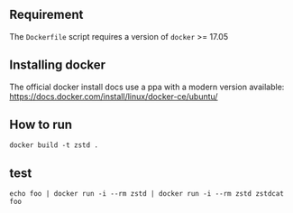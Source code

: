 
## Requirement

The `Dockerfile` script requires a version of `docker` >= 17.05

## Installing docker

The official docker install docs use a ppa with a modern version available:
https://docs.docker.com/install/linux/docker-ce/ubuntu/

## How to run

`docker build -t zstd .`

## test

```
echo foo | docker run -i --rm zstd | docker run -i --rm zstd zstdcat
foo
```
